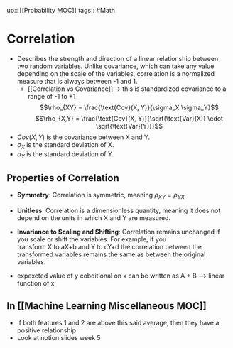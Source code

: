 up:: [[Probability MOC]]
tags:: #Math
# Correlation
- Describes the strength and direction of a linear relationship between two random variables. Unlike covariance, which can take any value depending on the scale of the variables, correlation is a normalized measure that is always between -1 and 1.
	- [[Correlation vs Covariance]] -> this is standardized covariance to a range of -1 to +1
$$\rho_{XY} = \frac{\text{Cov}(X, Y)}{\sigma_X \sigma_Y}$$
$$\rho_{X,Y} = \frac{\text{Cov}(X, Y)}{\sqrt{\text{Var}(X)} \cdot \sqrt{\text{Var}(Y)}}$$
- $Cov(X,Y)$ is the covariance between X and Y.
- $σ_X$​ is the standard deviation of X.
- $σ_Y$​ is the standard deviation of Y.
## Properties of Correlation
- **Symmetry**: Correlation is symmetric, meaning $ρ_{XY}=ρ_{YX}$
- **Unitless**: Correlation is a dimensionless quantity, meaning it does not depend on the units in which X and Y are measured.
- **Invariance to Scaling and Shifting**: Correlation remains unchanged if you scale or shift the variables. For example, if you transform X to aX+b and Y to cY+d the correlation between the transformed variables remains the same as between the original variables.

- expexcted value of y cobditional on x can be written as A + B --> linear function of x

## In [[Machine Learning Miscellaneous MOC]]
- If both features 1 and 2 are above this said average, then they have a positive relationship
- Look at notion slides week 5